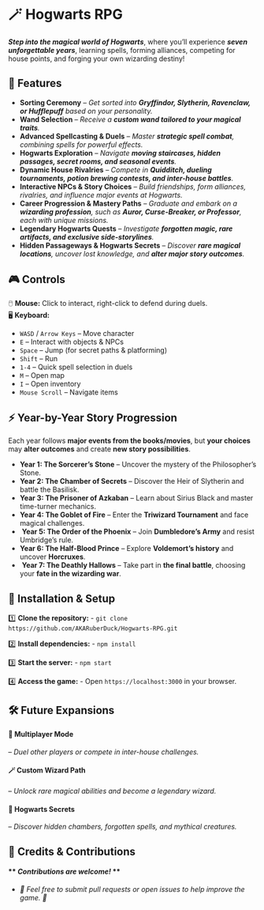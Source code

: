    # 🪄 Hogwarts RPG  

   ***Step into the magical world of Hogwarts***, where you’ll experience ***seven unforgettable years***, learning spells, forming alliances, competing for house points, and forging your own wizarding destiny! 

## **🏰 Features**  

- **Sorting Ceremony** – *Get sorted into **Gryffindor, Slytherin, Ravenclaw, or Hufflepuff** based on your personality.*  
- **Wand Selection** – *Receive a **custom wand tailored to your magical traits**.*  
- **Advanced Spellcasting & Duels** – *Master **strategic spell combat**, combining spells for powerful effects.*  
- **Hogwarts Exploration** – *Navigate **moving staircases, hidden passages, secret rooms, and seasonal events**.*  
- **Dynamic House Rivalries** – *Compete in **Quidditch, dueling tournaments, potion brewing contests, and inter-house battles**.*  
- **Interactive NPCs & Story Choices** – *Build friendships, form alliances, rivalries, and influence major events at Hogwarts.*  
- **Career Progression & Mastery Paths** – *Graduate and embark on a **wizarding profession**, such as **Auror, Curse-Breaker, or Professor**, each with unique missions.*  
- **Legendary Hogwarts Quests** – *Investigate **forgotten magic, rare artifacts, and exclusive side-storylines**.*  
- **Hidden Passageways & Hogwarts Secrets** – *Discover **rare magical locations**, uncover lost knowledge, and **alter major story outcomes**.*  

## **🎮 Controls**  

🖱️ **Mouse:** Click to interact, right-click to defend during duels.  
🖥️ **Keyboard:**  
- `WASD` / `Arrow Keys` – Move character  
- `E` – Interact with objects & NPCs  
- `Space` – Jump (for secret paths & platforming)  
- `Shift` – Run  
- `1-4` – Quick spell selection in duels  
- `M` – Open map  
- `I` – Open inventory  
- `Mouse Scroll` – Navigate items  

## **⚡ Year-by-Year Story Progression**  

Each year follows **major events from the books/movies**, but **your choices** may **alter outcomes** and create **new story possibilities**.  

-  **Year 1: The Sorcerer’s Stone** – Uncover the mystery of the Philosopher’s Stone.  
-  **Year 2: The Chamber of Secrets** – Discover the Heir of Slytherin and battle the Basilisk.  
-  **Year 3: The Prisoner of Azkaban** – Learn about Sirius Black and master time-turner mechanics.  
-  **Year 4: The Goblet of Fire** – Enter the **Triwizard Tournament** and face magical challenges.  
- ️ **Year 5: The Order of the Phoenix** – Join **Dumbledore’s Army** and resist Umbridge’s rule.  
-  **Year 6: The Half-Blood Prince** – Explore **Voldemort’s history** and uncover **Horcruxes**.  
- ️ **Year 7: The Deathly Hallows** – Take part in **the final battle**, choosing your **fate in the wizarding war**.  

## **🚀 Installation & Setup**  

1️⃣ **Clone the repository:** - ```git clone https://github.com/AKARuberDuck/Hogwarts-RPG.git```

2️⃣ **Install dependencies:** - ```npm install```

3️⃣ **Start the server:** - ```npm start```

4️⃣ **Access the game:** - Open ```https://localhost:3000``` in your browser.

## **🛠️ Future Expansions**
#### **🎩 Multiplayer Mode** 
   – *Duel other players or compete in inter-house challenges.*
#### **🪄 Custom Wizard Path** 
   – *Unlock rare magical abilities and become a legendary wizard.*
#### **🏰 Hogwarts Secrets**
   – *Discover hidden chambers, forgotten spells, and mythical creatures.*

## **📜 Credits & Contributions**
#### ** *Contributions are welcome!* ** 
   - *🧙 Feel free to submit pull requests or open issues to help improve the game. 🚀*
